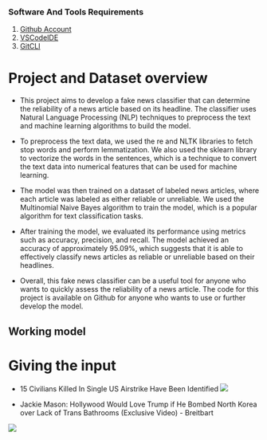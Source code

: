 ### Software And Tools Requirements

1. [Github Account](https://github.com)
2. [VSCodeIDE](https://code.visualstudio.com/)
3. [GitCLI](https://git-scm.com/book/en/v2/Getting-Started-The-Command-Line)

# Project and Dataset overview
* This project aims to develop a fake news classifier that can determine the reliability of a news article based on its headline. The classifier uses Natural Language Processing (NLP) techniques to preprocess the text and machine learning algorithms to build the model.

* To preprocess the text data, we used the re and NLTK libraries to fetch stop words and perform lemmatization. We also used the sklearn library to vectorize the words in the sentences, which is a technique to convert the text data into numerical features that can be used for machine learning.

* The model was then trained on a dataset of labeled news articles, where each article was labeled as either reliable or unreliable. We used the Multinomial Naive Bayes algorithm to train the model, which is a popular algorithm for text classification tasks.

* After training the model, we evaluated its performance using metrics such as accuracy, precision, and recall. The model achieved an accuracy of approximately 95.09%, which suggests that it is able to effectively classify news articles as reliable or unreliable based on their headlines.

- Overall, this fake news classifier can be a useful tool for anyone who wants to quickly assess the reliability of a news article. The code for this project is available on Github for anyone who wants to use or further develop the model.

## Working model 
# Giving the input 
* 15 Civilians Killed In Single US Airstrike Have Been Identified
![](https://github.com/Lak2k1/fkpred/blob/main/1.gif)


* Jackie Mason: Hollywood Would Love Trump if He Bombed North Korea over Lack of Trans Bathrooms (Exclusive Video) - Breitbart


![](https://github.com/Lak2k1/fkpred/blob/main/2.gif)
